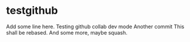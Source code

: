 testgithub
==========

Add some line here.
Testing github collab dev mode
Another commit
This shall be rebased.
And some more, maybe squash.
